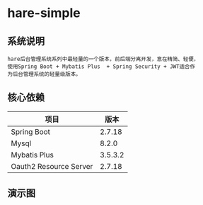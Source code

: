 # hare-simple
## 系统说明
    hare后台管理系统系列中最轻量的一个版本，前后端分离开发，意在精简、轻便，
    使用Spring Boot + Mybatis Plus  + Spring Security + JWT适合作
    为后台管理系统的轻量级版本。

## 核心依赖

| 项目                     | 版本    |
|------------------------|---------|
| Spring Boot            | 2.7.18  |
| Mysql                  | 8.2.0   |
| Mybatis Plus           | 3.5.3.2 |
| Oauth2 Resource Server | 2.7.18  |

## 演示图